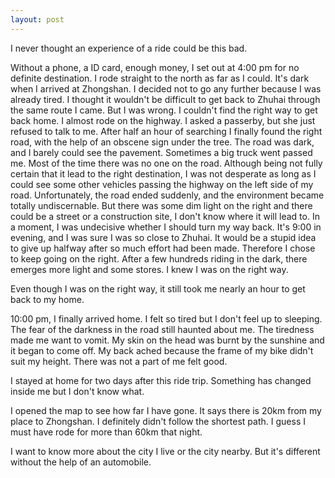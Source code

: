 ```yaml
---
layout: post
---
```


I never thought an experience of a ride could be this bad.

Without a phone, a ID card, enough money, I set out at 4:00 pm for no definite destination. I rode straight to the north as far as I could. It's dark when I arrived at Zhongshan. I decided not to go any further because I was already tired. I thought it wouldn't be difficult to get back to Zhuhai through the same route I came. But I was wrong. I couldn't find the right way to get back home. I almost rode on the highway. I asked a passerby, but she just refused to talk to me. After half an hour of searching I finally found the right road, with the help of an obscene sign under the tree. The road was dark, and I barely could see the pavement. Sometimes a big truck went passed me. Most of the time there was no one on the road. Although being not fully certain that it lead to the right destination, I was not desperate as long as I could see some other vehicles passing the highway on the left side of my road. Unfortunately, the road ended suddenly, and the environment became totally undiscernable. But there was some dim light on the right and there could be a street or a construction site, I don't know where it will lead to. In a moment, I was undecisive whether I should turn my way back. It's 9:00 in evening, and I was sure I was so close to Zhuhai. It would be a stupid idea to give up halfway after so much effort had been made. Therefore I chose to keep going on the right. After a few hundreds riding in the dark, there emerges more light and some stores. I knew I was on the right way.

Even though I was on the right way, it still took me nearly an hour to get back to my home. 

10:00 pm, I finally arrived home. I felt so tired but I don't feel up to sleeping. The fear of the darkness in the road still haunted about me. The tiredness made me want to vomit. My skin on the head was burnt by the sunshine and it began to come off. My back ached because the frame of my bike didn't suit my height. There was not a part of me felt good.

I stayed at home for two days after this ride trip. Something has changed inside me but I don't know what.

I opened the map to see how far I have gone. It says there is 20km from my place to Zhongshan. I definitely didn't follow the shortest path. I guess I must have rode for more than 60km that night.

I want to know more about the city I live or the city nearby. But it's different without the help of an automobile.
